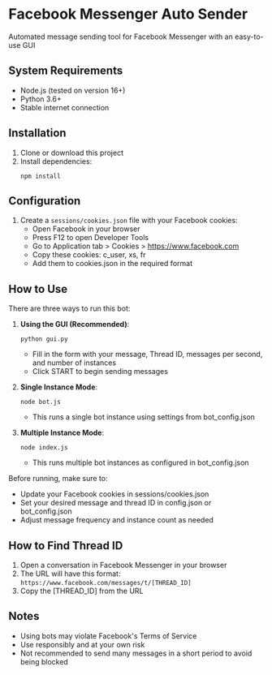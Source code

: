# Facebook Messenger Auto Sender

Automated message sending tool for Facebook Messenger with an easy-to-use GUI

## System Requirements
- Node.js (tested on version 16+)
- Python 3.6+
- Stable internet connection

## Installation
1. Clone or download this project
2. Install dependencies:
   ```
   npm install
   ```

## Configuration
1. Create a `sessions/cookies.json` file with your Facebook cookies:
   - Open Facebook in your browser
   - Press F12 to open Developer Tools
   - Go to Application tab > Cookies > https://www.facebook.com
   - Copy these cookies: c_user, xs, fr
   - Add them to cookies.json in the required format

## How to Use
There are three ways to run this bot:

1. **Using the GUI (Recommended)**:
   ```
   python gui.py
   ```
   - Fill in the form with your message, Thread ID, messages per second, and number of instances
   - Click START to begin sending messages

2. **Single Instance Mode**:
   ```
   node bot.js
   ```
   - This runs a single bot instance using settings from bot_config.json

3. **Multiple Instance Mode**:
   ```
   node index.js
   ```
   - This runs multiple bot instances as configured in bot_config.json

Before running, make sure to:
- Update your Facebook cookies in sessions/cookies.json
- Set your desired message and thread ID in config.json or bot_config.json
- Adjust message frequency and instance count as needed

## How to Find Thread ID
1. Open a conversation in Facebook Messenger in your browser
2. The URL will have this format: `https://www.facebook.com/messages/t/[THREAD_ID]`
3. Copy the [THREAD_ID] from the URL

## Notes
- Using bots may violate Facebook's Terms of Service
- Use responsibly and at your own risk
- Not recommended to send many messages in a short period to avoid being blocked
